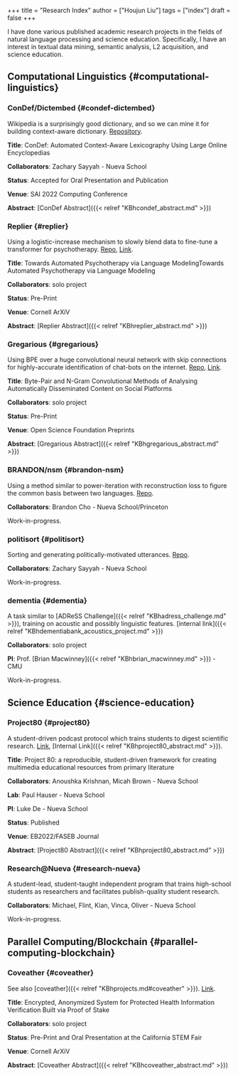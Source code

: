 +++
title = "Research Index"
author = ["Houjun Liu"]
tags = ["index"]
draft = false
+++

I have done various published academic research projects in the fields of natural language processing and science education. Specifically, I have an interest in textual data mining, semantic analysis, L2 acquisition, and science education.


## Computational Linguistics {#computational-linguistics}


### ConDef/Dictembed {#condef-dictembed}

Wikipedia is a surprisingly good dictionary, and so we can mine it for building context-aware dictionary. [Repository](https://github.com/jklsnt/dictembed).

****Title****: ConDef: Automated Context-Aware Lexicography Using Large Online Encyclopedias

****Collaborators****: Zachary Sayyah - Nueva School

****Status****: Accepted for Oral Presentation and Publication

****Venue****: SAI 2022 Computing Conference

****Abstract****: [ConDef Abstract]({{< relref "KBhcondef_abstract.md" >}})


### Replier {#replier}

Using a logistic-increase mechanism to slowly blend data to fine-tune a transformer for psychotherapy. [Repo](https://github.com/jemoka/replier), [Link](https://arxiv.org/abs/2104.10661).

****Title****: Towards Automated Psychotherapy via Language ModelingTowards Automated Psychotherapy via Language Modeling

****Collaborators****: solo project

****Status****: Pre-Print

****Venue****: Cornell ArXiV

****Abstract****: [Replier Abstract]({{< relref "KBhreplier_abstract.md" >}})


### Gregarious {#gregarious}

Using BPE over a huge convolutional neural network with skip connections for highly-accurate identification of chat-bots on the internet. [Repo](https://github.com/jemoka/gregarious), [Link](https://www.preprints.org/manuscript/202004.0214/v1).

****Title****: Byte-Pair and N-Gram Convolutional Methods of Analysing Automatically Disseminated Content on Social Platforms

****Collaborators****: solo project

****Status****: Pre-Print

****Venue****: Open Science Foundation Preprints

****Abstract****: [Gregarious Abstract]({{< relref "KBhgregarious_abstract.md" >}})


### BRANDON/nsm {#brandon-nsm}

Using a method similar to power-iteration with reconstruction loss to figure the common basis between two languages. [Repo](https://github.com/Jemoka/BRANDON).

****Collaborators****: Brandon Cho - Nueva School/Princeton

Work-in-progress.


### politisort {#politisort}

Sorting and generating politically-motivated utterances. [Repo](https://github.com/PolitiSort/PolitiSort).

****Collaborators****: Zachary Sayyah - Nueva School

Work-in-progress.


### dementia {#dementia}

A task similar to [ADReSS Challenge]({{< relref "KBhadress_challenge.md" >}}), training on acoustic and possibly linguistic features. [internal link]({{< relref "KBhdementiabank_acoustics_project.md" >}})

****Collaborators****: solo project

****PI****: Prof. [Brian Macwinney]({{< relref "KBhbrian_macwinney.md" >}}) - CMU

Work-in-progress.


## Science Education {#science-education}


### Project80 {#project80}

A student-driven podcast protocol which trains students to digest scientific research. [Link](https://faseb.onlinelibrary.wiley.com/doi/10.1096/fasebj.2022.36.S1.L8013), [Internal Link]({{< relref "KBhproject80_abstract.md" >}}).

****Title****: Project 80: a reproducible, student-driven framework for creating multimedia educational resources from primary literature

****Collaborators****: Anoushka Krishnan, Micah Brown - Nueva School

****Lab****: Paul Hauser - Nueva School

****PI****: Luke De - Nueva School

****Status****: Published

****Venue****: EB2022/FASEB Journal

****Abstract****: [Project80 Abstract]({{< relref "KBhproject80_abstract.md" >}})


### Research@Nueva {#research-nueva}

A student-lead, student-taught independent program that trains high-school students as researchers and facilitates publish-quality student research.

****Collaborators****: Michael, Flint, Kian, Vinca, Oliver - Nueva School

Work-in-progress.


## Parallel Computing/Blockchain {#parallel-computing-blockchain}


### Coveather {#coveather}

See also [coveather]({{< relref "KBhprojects.md#coveather" >}}). [Link](https://arxiv.org/abs/2205.02753).

****Title****: Encrypted, Anonymized System for Protected Health Information Verification Built via Proof of Stake

****Collaborators****: solo project

****Status****: Pre-Print and Oral Presentation at the California STEM Fair

****Venue****: Cornell ArXiV

****Abstract****: [Coveather Abstract]({{< relref "KBhcoveather_abstract.md" >}})